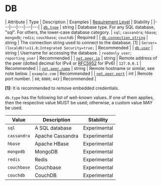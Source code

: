 # DB

<!-- Note: Compared to build-tools, we've removed any-of contraint text *AND* added attribute registry links. -->

<!-- semconv db(tag=connection-level) -->
| Attribute  | Type | Description  | Examples  | [Requirement Level](https://opentelemetry.io/docs/specs/semconv/general/attribute-requirement-level/) | Stability |
|---|---|---|---|---|
| [`db.type`](../attributes-registry/db.md) | string | Database type. For any SQL database, "sql". For others, the lower-case database category. | `sql`; `cassandra`; `hbase`; `mongodb`; `redis`; `couchbase`; `couchdb` | Required |
| [`db.connection_string`](../attributes-registry/db.md) | string | The connection string used to connect to the database. [1] | `Server=(localdb)\v11.0;Integrated Security=true;` | Recommended |
| [`db.user`](../attributes-registry/db.md) | string | Username for accessing the database. | `readonly_user`; `reporting_user` | Recommended |
| [`net.peer.ip`](../attributes-registry/net.md) | string | Remote address of the peer (dotted decimal for IPv4 or [RFC5952](https://tools.ietf.org/html/rfc5952) for IPv6) | `127.0.0.1` | Recommended |
| [`net.peer.name`](../attributes-registry/net.md) | string | Remote hostname or similar, see note below. | `example.com` | Recommended |
| [`net.peer.port`](../attributes-registry/net.md) | int | Remote port number. | `80`; `8080`; `443` | Recommended |

**[1]:** It is recommended to remove embedded credentials.

`db.type` has the following list of well-known values. If one of them applies, then the respective value MUST be used; otherwise, a custom value MAY be used.

| Value  | Description | Stability |
|---|---|---|
| `sql` | A SQL database | Experimental |
| `cassandra` | Apache Cassandra | Experimental |
| `hbase` | Apache HBase | Experimental |
| `mongodb` | MongoDB | Experimental |
| `redis` | Redis | Experimental |
| `couchbase` | Couchbase | Experimental |
| `couchdb` | CouchDB | Experimental |
<!-- endsemconv -->
